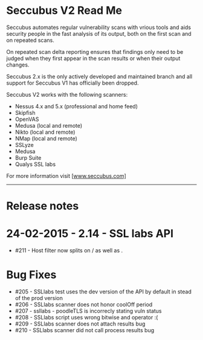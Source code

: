 Seccubus V2 Read Me
===================
Seccubus automates regular vulnerability scans with vrious tools and aids 
security people in the fast analysis of its output, both on the first scan and 
on repeated scans.

On repeated scan delta reporting ensures that findings only need to be judged 
when they first appear in the scan results or when their output changes.

Seccubus 2.x is the only actively developed and maintained branch and all support 
for Seccubus V1 has officially been dropped. 

Seccubus V2 works with the following scanners:
* Nessus 4.x and 5.x (professional and home feed)
* Skipfish
* OpenVAS
* Medusa (local and remote)
* Nikto (local and remote)
* NMap (local and remote)
* SSLyze
* Medusa
* Burp Suite
* Qualys SSL labs

For more information visit [www.seccubus.com]

---

Release notes
=============

24-02-2015 - 2.14 - SSL labs API
================================
* #211 - Host filter now splits on / as well as . 

Bug Fixes
=========
* #205 - SSLlabs test uses the dev version of the API by default in stead of the prod version
* #206 - SSLlabs scanner does not honor coolOff period
* #207 - ssllabs - poodleTLS is incorrecly stating vuln status
* #208 - SSLlabs script uses wrong bitwise and operator :(
* #209 - SSLlabs scanner does not attach results bug
* #210 - SSLlabs scanner did not call process results bug
